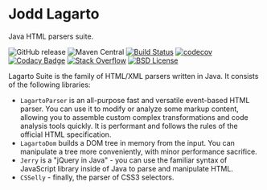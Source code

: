 # Jodd Lagarto

Java HTML parsers suite.

![GitHub release](https://img.shields.io/github/release/oblac/jodd-lagarto.svg)
![Maven Central](https://img.shields.io/maven-central/v/org.jodd/jodd-lagarto)
[![Build Status](https://img.shields.io/travis/oblac/jodd.svg)](https://travis-ci.org/oblac/jodd-lagarto)
[![codecov](https://codecov.io/gh/oblac/jodd-lagarto/branch/master/graph/badge.svg)](https://codecov.io/gh/oblac/jodd-lagarto)
[![Codacy Badge](https://app.codacy.com/project/badge/Grade/cb8b9fbd66a84265b4cf526f5887edd5)](https://www.codacy.com/gh/oblac/jodd-lagarto?utm_source=github.com&amp;utm_medium=referral&amp;utm_content=oblac/jodd-lagarto&amp;utm_campaign=Badge_Grade)
[![Stack Overflow](https://img.shields.io/badge/stack%20overflow-lagarto-4183C4.svg)](https://stackoverflow.com/questions/tagged/jodd-lagarto)
[![BSD License](https://img.shields.io/badge/license-BSD--2--Clause-blue.svg)](https://github.com/oblac/jodd-lagarto/blob/master/LICENSE)

Lagarto Suite is the family of HTML/XML parsers written in Java. It consists of the following libraries:

+ `LagartoParser` is an all-purpose fast and versatile event-based HTML parser. You can use it to modify or analyze some markup content, allowing you to assemble custom complex transformations and code analysis tools quickly. It is performant and follows the rules of the official HTML specification.
+ `LagartoDom` builds a DOM tree in memory from the input. You can manipulate a tree more conveniently, with minor performance sacrifice.
+ `Jerry` is a "jQuery in Java" - you can use the familiar syntax of JavaScript library inside of Java to parse and manipulate HTML.
+ `CSSelly` - finally, the parser of CSS3 selectors.
